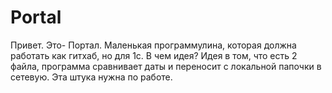 # Portal
Привет. Это- Портал. Маленькая программулина, которая должна работать как гитхаб, но для 1с.
В чем идея?
Идея в том, что есть 2 файла, программа сравнивает даты и переносит с локальной папочки в сетевую.
Эта штука нужна по работе.
